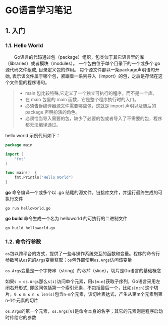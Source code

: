 # GO语言学习笔记

## 1. 入门

### 1.1. Hello World
　　Go语言的代码通过包（package）组织，包类似于其它语言里的库（libraries）或者模块（modules）。
一个包由位于单个目录下的一个或多个.go源代码文件组成, 目录定义包的作用。
每个源文件都以一条package声明语句开始, 表示该文件属于哪个包，紧跟着一系列导入（import）的包，之后是存储在这个文件里的程序语句。

> * main 包比较特殊,它定义了一个独立可执行的程序，而不是一个库。
> * 在 main 包里的 main 函数，它是整个程序执行时的入口。
> * 必须告诉编译器源文件需要哪些包，这就是 import 声明以及随后的 package 声明扮演的角色。
> * 必须恰当导入需要的包，缺少了必要的包或者导入了不需要的包，程序都无法编译通过。

hello world 示例代码如下：
```go
package main

import (
    "fmt"
)

func main()  {
    fmt.Println("Hello World")
}
```
**go** 命令编译一个或多个以 .go 结尾的源文件，链接库文件，并运行最终生成的可执行文件

```
go run helloworld.go
```

**go build** 命令生成一个名为 helloworld 的可执行的二进制文件

```
go build helloworld.go
```
### 1.2. 命令行参数

`os`包以跨平台的方式，提供了一些与操作系统交互的函数和变量。程序的命令行参数可从`os`包的`Args`变量获取；`os`包外部使用`os.Args`访问该变量

`os.Args`变量是一个字符串（string）的*切片*（slice），切片是Go语言的基础概念

如果`s = os.Args`那么`s[i]`访问单个元素，用`s[m:n]`获取子序列，Go语言采用左闭右开形式, 即区间包括第一个索引元素，不包括最后一个，比如`s[m:n]`这个切片，`0 ≤ m ≤ n ≤ len(s)`包含`n-m`个元素，该切片表达式，产生从第m个元素到第n-1个元素的切片

`os.Args`的第一个元素，`os.Args[0]`是命令本身的名字；其它的元素则是程序启动时传给它的参数













